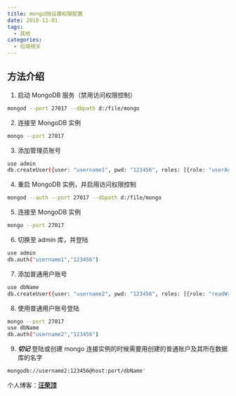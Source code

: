 ```yaml
---
title: mongoDB设置权限配置
date: 2018-11-01
tags:
  - 其他
categories:
  - 后端相关
---
```


## 方法介绍

1. 启动 MongoDB 服务（禁用访问权限控制）

```bash
mongod --port 27017 --dbpath d:/file/mongo
```

2. 连接至 MongoDB 实例

```bash
mongo --port 27017
```

3. 添加管理员账号

```bash
use admin
db.createUser({user: "username1", pwd: "123456", roles: [{role: "userAdminAnyDatabase", db: "admin"}]})
```

4. 重启 MongoDB 实例，并启用访问权限控制

```bash
mongod --auth --port 27017 --dbpath d:/file/mongo
```

5. 连接至 MongoDB 实例

```bash
mongo --port 27017
```

6. 切换至 admin 库，并登陆

```bash
use admin
db.auth("username1","123456")
```

7. 添加普通用户账号

```bash
use dbName
db.createUser({user: "username2", pwd: "123456", roles: [{role: "readWrite", db: "dbName"}]})
```

8. 使用普通用户账号登陆

```bash
mongo --port 27017
use dbName
db.auth("username2","123456")
```

9. **_切记_** 登陆或创建 mongo 连接实例的时候需要用创建的普通账户及其所在数据库的名字

```bash
mongodb://username2:123456@host:port/dbName'
```

个人博客：[**汪荣顶**](www.fedtop.com)
